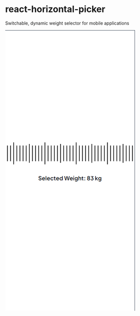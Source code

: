 # react-horizontal-picker
Switchable, dynamic weight selector for mobile applications

![Project Image](./src/assets/weight-horizontal.png)
